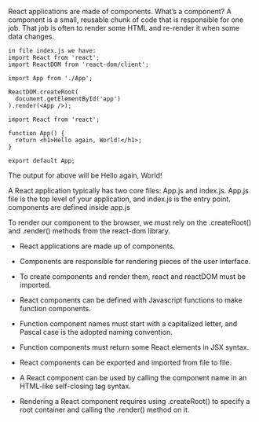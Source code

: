 React applications are made of components.
What’s a component?
A component is a small, reusable chunk of code that is responsible for one job. That job is often to render some HTML and re-render it when some data changes.

```example
in file index.js we have:
import React from 'react';
import ReactDOM from 'react-dom/client';

import App from './App';

ReactDOM.createRoot(
  document.getElementById('app')
).render(<App />);

```

```in file app.js we have :
import React from 'react';

function App() {
  return <h1>Hello again, World!</h1>;
}

export default App;

```

The output for above will be Hello again, World!

A React application typically has two core files:
App.js and index.js. App.js file is the top level of your application, and index.js is the entry point.
components are defined inside app.js

To render our component to the browser, we must rely on the .createRoot() and .render() methods from the react-dom library.

<ul>
  <li>
    <p>React applications are made up of components.</p>
  </li>
  <li>
    <p>Components are responsible for rendering pieces of the user interface.</p>
  </li>
  <li>
    <p>To create components and render them, react and reactDOM must be imported.</p>
  </li>
  <li>
    <p>React components can be defined with Javascript functions to make function components.</p>
  </li>
  <li>
    <p>Function component names must start with a capitalized letter, and Pascal case is the adopted naming convention.</p>
  </li>
  <li>
    <p>Function components must return some React elements in JSX syntax.</p>
  </li>
  <li>
    <p>React components can be exported and imported from file to file.</p>
  </li>
  <li>
    <p>A React component can be used by calling the component name in an HTML-like self-closing tag syntax.</p>
  </li>
  <li>
    <p>Rendering a React component requires using .createRoot() to specify a root container and calling the .render() method on it.</p>
  </li>
</ul>
